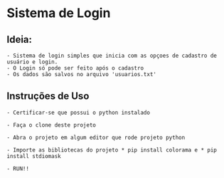# Sistema de Login

## Ideia:
	- Sistema de login simples que inicia com as opçoes de cadastro de usuário e login.
	- O Login só pode ser feito após o cadastro
	- Os dados são salvos no arquivo 'usuarios.txt'


## Instruções de Uso
 
	- Certificar-se que possui o python instalado
	
	- Faça o clone deste projeto
	
	- Abra o projeto em algum editor que rode projeto python
	
	- Importe as bibliotecas do projeto * pip install colorama e * pip install stdiomask	
	
	- RUN!!
  
